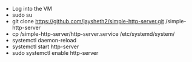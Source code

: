 * Log into the VM
* sudo su
* git clone https://github.com/jaysheth2/simple-http-server.git /simple-http-server
* cp /simple-http-server/http-server.service /etc/systemd/system/
* systemctl daemon-reload
* systemctl start http-server
* sudo systemctl enable http-server
